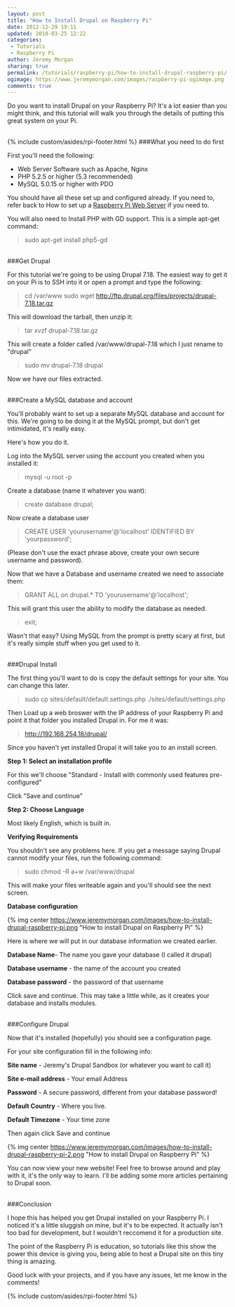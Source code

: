 ```yaml
---
layout: post
title: "How to Install Drupal on Raspberry Pi"
date: 2012-12-29 19:11
updated: 2018-03-25 12:22
categories: 
 - Tutorials
 - Raspberry Pi
author: Jeremy Morgan
sharing: true
permalink: /tutorials/raspberry-pi/how-to-install-drupal-raspberry-pi/
ogimage: https://www.jeremymorgan.com/images/raspberry-pi-ogimage.png
comments: true
---
```

Do you want to install Drupal on your Raspberry Pi? It's a lot easier than you might think, and this tutorial will walk you through the details of putting this great system on your Pi. 
<!-- more -->
<br />
{% include custom/asides/rpi-footer.html %}
###What you need to do first

First you'll need the following:

* Web Server Software such as Apache, Nginx
* PHP 5.2.5 or higher (5.3 recommended)
* MySQL 5.0.15 or higher with PDO

You should have all these set up and configured already. If you need to, refer back to How to set up a <a href="/tutorials/raspberry-pi/how-to-raspberry-pi-web-server/">Raspberry Pi Web Server</a> if you need to. 

You will also need to Install PHP with GD support. This is a simple apt-get command:

>sudo apt-get install php5-gd

<br />
###Get Drupal

For this tutorial we're going to be using Drupal 7.18. The easiest way to get it on your Pi is to SSH into it or open a prompt and type the following:

>cd /var/www
>sudo wget http://ftp.drupal.org/files/projects/drupal-7.18.tar.gz

This will download the tarball, then unzip it:

>tar xvzf drupal-7.18.tar.gz

This will create a folder called /var/www/drupal-7.18 which I just rename to "drupal"

>sudo mv drupal-7.18 drupal

Now we have our files extracted. 

<br />
###Create a MySQL database and account

You'll probably want to set up a separate MySQL database and account for this. We're going to be doing it at the MySQL prompt, but don't get intimidated, it's really easy.

Here's how you do it. 

Log into the MySQL server using the account you created when you installed it:

>mysql -u root -p

Create a database (name it whatever you want):

>create database drupal;

Now create a database user 

>CREATE USER 'yourusername'@'localhost' IDENTIFIED BY 'yourpassword';

(Please don't use the exact phrase above, create your own secure username and password). 

Now that we have a Database and username created we need to associate them:

>GRANT ALL on drupal.* TO 'yourusername'@'localhost';

This will grant this user the ability to modify the database as needed. 

>exit;

Wasn't that easy? Using MySQL from the prompt is pretty scary at first, but it's really simple stuff when you get used to it. 

<br />
###Drupal Install

The first thing you'll want to do is copy the default settings for your site. You can change this later.

>sudo cp sites/default/default.settings.php ./sites/default/settings.php

Then Load up a web broswer with the IP address of your Raspberry Pi and point it that folder you installed Drupal in. For me it was:

>http://192.168.254.18/drupal/

Since you haven't yet installed Drupal it will take you to an install screen.

**Step 1: Select an installation profile**

For this we'll choose "Standard - Install with commonly used features pre-configured"

Click "Save and continue"

**Step 2: Choose Language**

Most likely English, which is built in. 

**Verifying Requirements**

You shouldn't see any problems here. If you get a message saying Drupal cannot modify your files, run the following command:

>sudo chmod -R a+w /var/www/drupal

This will make your files writeable again and you'll should see the next screen.

**Database configuration**

{% img center https://www.jeremymorgan.com/images/how-to-install-drupal-raspberry-pi.png "How to install Drupal on Raspberry Pi" %}

Here is where we will put in our database information we created earlier.

**Database Name**- The name you gave your database (I called it drupal)

**Database username** - the name of the account you created

**Database password** - the password of that username

Click save and continue. This may take a little while, as it creates your database and installs modules. 

<br />
###Configure Drupal

Now that it's installed (hopefully) you should see a configuration page.

For your site configuration fill in the following info:

**Site name** - Jeremy's Drupal Sandbox (or whatever you want to call it)

**Site e-mail address** - Your email Address

**Password** - A secure password, different from your database password!

**Default Country** - Where you live.

**Default Timezone** - Your time zone

Then again click Save and continue

{% img center https://www.jeremymorgan.com/images/how-to-install-drupal-raspberry-pi-2.png "How to install Drupal on Raspberry Pi" %}

You can now view your new website! Feel free to browse around and play with it, it's the only way to learn. I'll be adding some more articles pertaining to Drupal soon. 

<br />
###Conclusion

I hope this has helped you get Drupal installed on your Raspberry Pi. I noticed it's a little sluggish on mine, but it's to be expected. It actually isn't too bad for development, but I wouldn't reccomend it for a production site. 

The point of the Raspberry Pi is education, so tutorials like this show the power this device is giving you, being able to host a Drupal site on this tiny thing is amazing. 

Good luck with your projects, and if you have any issues, let me know in the comments!
 
{% include custom/asides/rpi-footer.html %}
